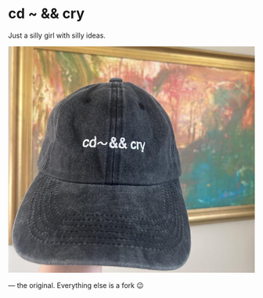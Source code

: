 # cd ~ && cry 

Just a silly girl with silly ideas.

![original](cdandcryolivia.jpg)

— the original. Everything else is a fork 😉
